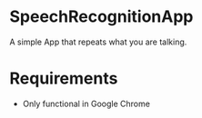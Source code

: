 # SpeechRecognitionApp
A simple App that repeats what you are talking.

# Requirements
- Only functional in Google Chrome

